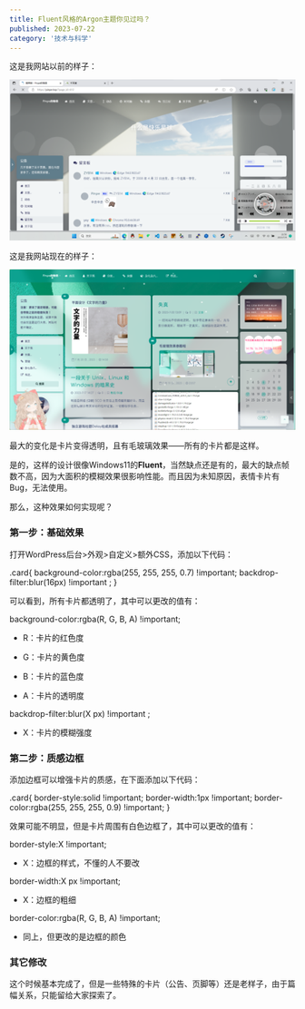 ```yaml
---
title: Fluent风格的Argon主题你见过吗？
published: 2023-07-22
category: '技术与科学'
---
```


这是我网站以前的样子：

![](images/屏幕截图-2023-07-09-215647-1024x576.png)

这是我网站现在的样子：

![](images/屏幕截图-2023-07-22-203706-1024x576.png)

最大的变化是卡片变得透明，且有毛玻璃效果——所有的卡片都是这样。

是的，这样的设计很像Windows11的**Fluent**，当然缺点还是有的，最大的缺点帧数不高，因为大面积的模糊效果很影响性能。而且因为未知原因，表情卡片有Bug，无法使用。

那么，这种效果如何实现呢？

### 第一步：基础效果

打开WordPress后台>外观>自定义>额外CSS，添加以下代码：

.card{
  background-color:rgba(255, 255, 255, 0.7) !important;
  backdrop-filter:blur(16px) !important ; 
}

可以看到，所有卡片都透明了，其中可以更改的值有：

background-color:rgba(R, G, B, A) !important;

* R：卡片的红色度

* G：卡片的黄色度

* B：卡片的蓝色度

* A：卡片的透明度

backdrop-filter:blur(X px) !important ; 

* X：卡片的模糊强度

### 第二步：质感边框

添加边框可以增强卡片的质感，在下面添加以下代码：

.card{
        border-style:solid !important;
	border-width:1px !important;
	border-color:rgba(255, 255, 255, 0.9) !important;
}

效果可能不明显，但是卡片周围有白色边框了，其中可以更改的值有：

border-style:X !important;

* X：边框的样式，不懂的人不要改

border-width:X px !important;

* X：边框的粗细

border-color:rgba(R, G, B, A) !important;

* 同上，但更改的是边框的颜色

### 其它修改

这个时候基本完成了，但是一些特殊的卡片（公告、页脚等）还是老样子，由于篇幅关系，只能留给大家探索了。
